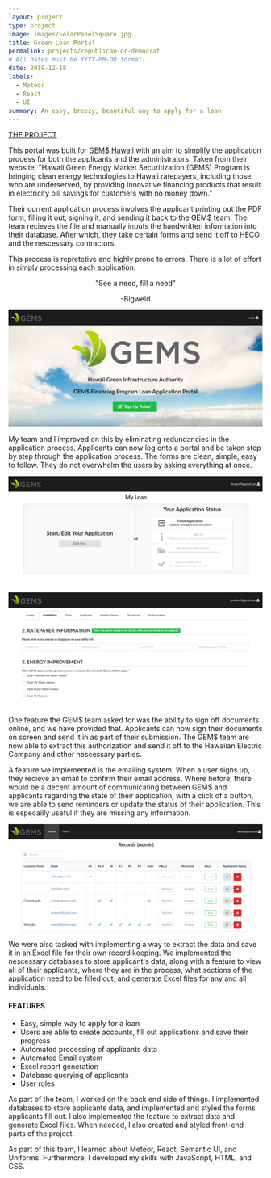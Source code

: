 ```yaml
---
layout: project
type: project
image: images/SolarPanelSquare.jpg
title: Green Loan Portal
permalink: projects/republican-or-democrat
# All dates must be YYYY-MM-DD format!
date: 2019-12-18
labels:
  - Meteor
  - React
  - UI
summary: An easy, breezy, beautiful way to apply for a loan
---
```




[THE PROJECT](http://simple-green-loans.meteorapp.com/#/)

  This portal was built for [GEM$ Hawaii](https://gems.hawaii.gov/learn-more/about-us/) with an aim to simplify the application process for both the applicants and the administrators. Taken from their website, "Hawaii Green Energy Market Securitization (GEMS) Program is bringing clean energy technologies to Hawaii ratepayers, including those who are underserved, by providing innovative financing products that result in electricity bill savings for customers with no money down."
  
  
  Their current application process involves the applicant printing out the PDF form, filling it out, signing it, and sending it back to the GEM$ team. The team recieves the file and manually inputs the handwritten information into their database. After which, they take certain forms and send it off to HECO and the nescessary contractors. 
  
  This process is repretetive and highly prone to errors. There is a lot of effort in simply processing each application. 
  
  <p align="center">
  "See a need, fill a need"
</p>
  
  <p align="center">
-Bigweld
</p>
  
  <img class="ui massive centered rounded image" src="../images/GEMSHome.png">


My team and I improved on this by eliminating redundancies in the application process. Applicants can now log onto a portal and be taken step by step through the application process. The forms are clean, simple, easy to follow. They do not overwhelm the users by asking everything at once. 

<img class="ui massive centered rounded image" src="../images/GEMSStart.png">

<img class="ui massive centered rounded image" src="../images/GEMSApp.png">

One feature the GEM$ team asked for was the ability to sign off documents online, and we have provided that. Applicants can now sign their documents on screen and send it in as part of their submission. The GEM$ team are now able to extract this authorization and send it off to the Hawaiian Electric Company and other nescessary parties. 


A feature we implemented is the emailing system. When a user signs up, they recieve an email to confirm their email address. Where before, there would be a decent amount of communicating between GEM$ and applicants regarding the state of their application, with a click of a button, we are able to send reminders or update the status of their application. This is especailly useful if they are missing any information.


<img class="ui massive centered rounded image" src="../images/GEMSAdmin.png">


We were also tasked with implementing a way to extract the data and save it in an Excel file for their own record keeping. We  implemented the nescessary databases to store applicant's data, along with a feature to view all of their applicants, where they are in the process, what sections of the application need to be filled out, and generate Excel files for any and all individuals.


#### FEATURES ####
* Easy, simple way to apply for a loan
* Users are able to create accounts, fill out applications and save their progress
* Automated processing of applicants data
* Automated Email system
* Excel report generation
* Database querying of applicants
* User roles


As part of the team, I worked on the back end side of things. I implemented databases to store applicants data, and implemented and styled the forms applicants fill out. I also implemented the feature to extract data and generate Excel files. When needed, I also created and styled front-end parts of the project. 

As part of this team, I learned about Meteor, React, Semantic UI, and Uniforms. Furthermore, I developed my skills with JavaScript, HTML, and CSS.







